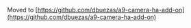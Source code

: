 Moved to [https://github.com/dbuezas/a9-camera-ha-add-on](https://github.com/dbuezas/a9-camera-ha-add-on)
